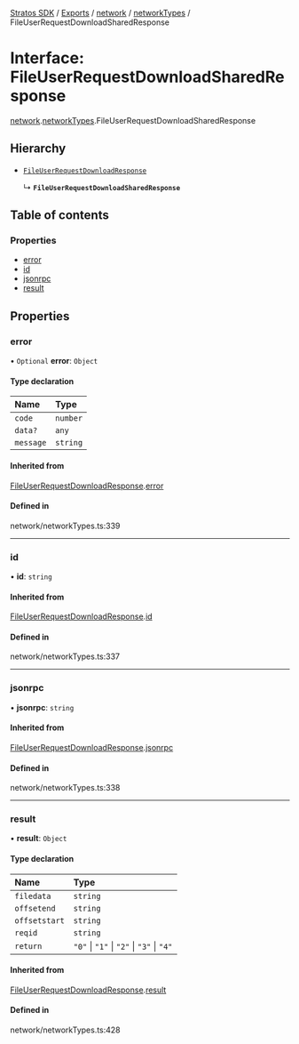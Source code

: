 [Stratos SDK](../README.md) / [Exports](../modules.md) / [network](../modules/network.md) / [networkTypes](../modules/network.networkTypes.md) / FileUserRequestDownloadSharedResponse

# Interface: FileUserRequestDownloadSharedResponse

[network](../modules/network.md).[networkTypes](../modules/network.networkTypes.md).FileUserRequestDownloadSharedResponse

## Hierarchy

- [`FileUserRequestDownloadResponse`](network.networkTypes.FileUserRequestDownloadResponse.md)

  ↳ **`FileUserRequestDownloadSharedResponse`**

## Table of contents

### Properties

- [error](network.networkTypes.FileUserRequestDownloadSharedResponse.md#error)
- [id](network.networkTypes.FileUserRequestDownloadSharedResponse.md#id)
- [jsonrpc](network.networkTypes.FileUserRequestDownloadSharedResponse.md#jsonrpc)
- [result](network.networkTypes.FileUserRequestDownloadSharedResponse.md#result)

## Properties

### error

• `Optional` **error**: `Object`

#### Type declaration

| Name | Type |
| :------ | :------ |
| `code` | `number` |
| `data?` | `any` |
| `message` | `string` |

#### Inherited from

[FileUserRequestDownloadResponse](network.networkTypes.FileUserRequestDownloadResponse.md).[error](network.networkTypes.FileUserRequestDownloadResponse.md#error)

#### Defined in

network/networkTypes.ts:339

___

### id

• **id**: `string`

#### Inherited from

[FileUserRequestDownloadResponse](network.networkTypes.FileUserRequestDownloadResponse.md).[id](network.networkTypes.FileUserRequestDownloadResponse.md#id)

#### Defined in

network/networkTypes.ts:337

___

### jsonrpc

• **jsonrpc**: `string`

#### Inherited from

[FileUserRequestDownloadResponse](network.networkTypes.FileUserRequestDownloadResponse.md).[jsonrpc](network.networkTypes.FileUserRequestDownloadResponse.md#jsonrpc)

#### Defined in

network/networkTypes.ts:338

___

### result

• **result**: `Object`

#### Type declaration

| Name | Type |
| :------ | :------ |
| `filedata` | `string` |
| `offsetend` | `string` |
| `offsetstart` | `string` |
| `reqid` | `string` |
| `return` | ``"0"`` \| ``"1"`` \| ``"2"`` \| ``"3"`` \| ``"4"`` |

#### Inherited from

[FileUserRequestDownloadResponse](network.networkTypes.FileUserRequestDownloadResponse.md).[result](network.networkTypes.FileUserRequestDownloadResponse.md#result)

#### Defined in

network/networkTypes.ts:428
